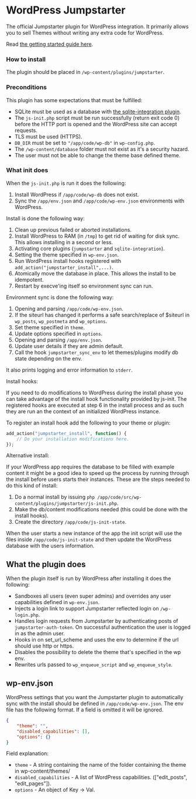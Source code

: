 WordPress Jumpstarter
=====================

The official Jumpstarter plugin for WordPress integration. It primarily allows you to sell Themes without writing any extra code for WordPress.

Read [the getting started guide here](https://github.com/jumpstarter-io/help/wiki/Getting-Started:-PHP-&-Wordpress-With-Jumpstarter-Console).

### How to install

The plugin should be placed in `/wp-content/plugins/jumpstarter`.

### Preconditions

This plugin has some expectations that must be fulfilled:

* SQLite must be used as a database with [the sqlite-integration plugin](https://wordpress.org/plugins/sqlite-integration/).
* The `js-init.php` script must be run successfully (return exit code 0) before the HTTP port is opened and the WordPress site can accept requests.
* TLS must be used (HTTPS).
* `DB_DIR` must be set to `"/app/code/wp-db"` in `wp-config.php`.
* The `/wp-content/database` folder must not exist as it's a security hazard.
* The user must not be able to change the theme base defined theme.

### What init does

When the `js-init.php` is run it does the following:

1. Install WordPress if `/app/code/wp-db` does not exist.
2. Sync the `/app/env.json` and `/app/code/wp-env.json` environments with WordPress.

Install is done the following way:

1. Clean up previous failed or aborted installations.
2. Install WordPress to RAM (in `/tmp`) to get rid of waiting for disk sync.
   This allows installing in a second or less.
3. Activating core plugins (`jumpstarter` and `sqlite-integration`).
4. Setting the theme specified in `wp-env.json`.
5. Run WordPress install hooks registered with `add_action("jumpstarter_install",...)`.
6. Atomically move the database in place. This allows the install to be idempotent.
7. Restart by execve'ing itself so environment sync can run.

Environment sync is done the following way:

1. Opening and parsing `/app/code/wp-env.json`.
2. If the siteurl has changed it performs a safe search/replace of $siteurl in `wp_posts`, `wp_postmeta` and `wp_options`.
3. Set theme specified in `theme`.
4. Update options specified in `options`.
5. Opening and parsing `/app/env.json`.
6. Update user details if they are admin default.
7. Call the hook `jumpstarter_sync_env` to let themes/plugins modify db state depending on the env.

It also prints logging and error information to `stderr`.

Install hooks:

If you need to do modifications to WordPress during the install phase you can take advantage of the install hook functionality provided by js-init. The registered hooks are executed at step 6 in the install process and as such they are run an the context of an initialized WordPress instance.

To register an install hook add the following to your theme or plugin:

```php
add_action("jumpstarter_install", function() {
    // Do your installation modifications here.
});
```

Alternative install:

If your WordPress app requires the database to be filled with example content it might be a good idea to speed up the process by running through the install before users starts their instances. These are the steps needed to do this kind of install:

1. Do a normal install by issuing `php /app/code/src/wp-content/plugins/jumpstarter/js-init.php`.
2. Make the db/content modifications needed (this could be done with the install hooks).
3. Create the directory `/app/code/js-init-state`.

When the user starts a new instance of the app the init script will use the files inside `/app/code/js-init-state` and then update the WordPress database with the users information.

## What the plugin does

When the plugin itself is run by WordPress after installing it does the following:

- Sandboxes all users (even super admins) and overrides any user capabilities defined in `wp-env.json`.
- Injects a login link to support Jumpstarter reflected login on `/wp-login.php`.
- Handles login requests from Jumpstarter by authenticating posts of `jumpstarter-auth-token`. On successful authentication the user is logged in as the admin user.
- Hooks in on set_url_scheme and uses the env to determine if the url should use http or https.
- Disables the possibility to delete the theme that's specified in the wp env.
- Rewrites urls passed to `wp_enqueue_script` and `wp_enqueue_style`.

## wp-env.json

WordPress settings that you want the Jumpstarter plugin to automatically sync with the install should be defined in `/app/code/wp-env.json`. The env file has the following format. If a field is omitted it will be ignored.


```json
{
	"theme": "",
	"disabled_capabilities": [],
	"options": {}
}
```

Field explanation:

* `theme` - A string containing the name of the folder containing the theme in wp-content/themes/
* `disabled_capabilities` - A list of WordPress capabilities. (["edit_posts", "edit_pages"]).
* `options` - An object of Key -> Val.
